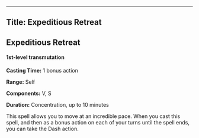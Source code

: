 -------------------------
Title: Expeditious Retreat
-------------------------

## Expeditious Retreat

#### 1st-level transmutation


**Casting Time:** 1 bonus action

**Range:** Self

**Components:** V, S

**Duration:** Concentration, up to 10 minutes


This spell allows you to move at an incredible pace. When you cast this
spell, and then as a bonus action on each of your turns until the spell
ends, you can take the Dash action.


